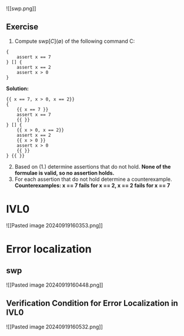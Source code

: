 
![[swp.png]]
## Exercise
1. Compute $\text{swp}[C](\emptyset)$ of the following command C:
```
{
	assert x == 7
} [] {
	assert x == 2
	assert x > 0
}
```
**Solution:**
```
{{ x == 7, x > 0, x == 2}}
{
	{{ x == 7 }}
	assert x == 7
	{{ }}
} [] {
	{{ x > 0, x == 2}}
	assert x == 2
	{{ x > 0 }}
	assert x > 0
	{{ }}
} {{ }}
```

2. Based on (1.) determine assertions that do not hold.
**None of the formulae is valid, so no assertion holds.**
3. For each assertion that do not hold determine a counterexample.
**Counterexamples: x == 7 fails for x == 2, x == 2 fails for x == 7**

# IVL0

![[Pasted image 20240919160353.png]]

# Error localization
## swp
![[Pasted image 20240919160448.png]]
## Verification Condition for Error Localization in IVL0
![[Pasted image 20240919160532.png]]
